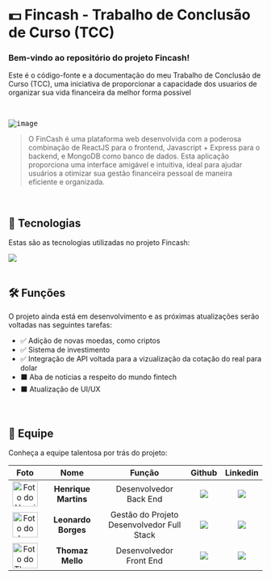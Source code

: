 # 💵 Fincash - Trabalho de Conclusão de Curso (TCC)

### Bem-vindo ao repositório do projeto Fincash! </br>
Este é o código-fonte e a documentação do meu Trabalho de Conclusão de Curso (TCC), uma iniciativa de proporcionar a capacidade dos usuarios de organizar sua vida financeira da melhor forma possivel

</br>

<kbd> ![image](https://github.com/borges-leo/TCC-FINCASH-FRONT-END/blob/main/src/assets/untitled.JPG) </kbd>

> O FinCash é uma plataforma web desenvolvida com a poderosa combinação de ReactJS para o frontend, Javascript + Express para o backend, e MongoDB como banco de dados. Esta aplicação proporciona uma interface amigável e intuitiva, ideal para ajudar usuários a otimizar sua gestão financeira pessoal de maneira eficiente e organizada.

<br>

## 🧰 Tecnologias

Estas são as tecnologias utilizadas no projeto Fincash:

<div align="left">
    <img src="https://skillicons.dev/icons?i=javascript,react,tailwind,mongodb,express,vite" />
</div>

<br>

## 🛠️ Funções

O projeto ainda está em desenvolvimento e as próximas atualizações serão voltadas nas seguintes tarefas:

- ✅ Adição de novas moedas, como criptos
- ✅ Sistema de investimento
- ✅ Integração de API voltada para a vizualização da cotação do real para dolar
- ⬛ Aba de noticias a respeito do mundo fintech
- ⬛ Atualização de UI/UX

<br>

## 🤝 Equipe

Conheça a equipe talentosa por trás do projeto:

| Foto | Nome | Função | Github | Linkedin |
| :---------: | :---------: | :---------------------: | :-----------------: | :-------: |
| <img src="https://avatars.githubusercontent.com/u/168497458?v=4" width=50px alt="Foto do Henrique"/> | **Henrique Martins** | Desenvolvedor Back End | <a href="https://github.com/Yamero7T"><img src="https://img.shields.io/badge/GitHub-100000?style=for-the-badge&logo=github&logoColor=white"></a> | <a href="https://www.linkedin.com/in/henrique-martins7/"><img src="https://img.shields.io/badge/LinkedIn-0077B5?style=for-the-badge&logo=linkedin&logoColor=white"></a> |
| <img src="https://avatars.githubusercontent.com/u/129808878?u=6767b6ecbb41b7ea788d221a47a2f23e1ebe47a4&v=4&size=64" width=50px alt="Foto do Leo"> | **Leonardo Borges** | Gestão do Projeto <br> Desenvolvedor Full Stack | <a href="https://github.com/borges-leo"><img src="https://img.shields.io/badge/GitHub-100000?style=for-the-badge&logo=github&logoColor=white"></a> | <a href="https://www.linkedin.com/in/leonardo-borges-/"><img src="https://img.shields.io/badge/LinkedIn-0077B5?style=for-the-badge&logo=linkedin&logoColor=white"></a> 
| <img src="https://avatars.githubusercontent.com/u/162379221?v=4" width=50px  alt="Foto do Thomaz"> | **Thomaz Mello** | Desenvolvedor Front End | <a href="https://github.com/ThOMaZMe11o"><img src="https://img.shields.io/badge/GitHub-100000?style=for-the-badge&logo=github&logoColor=white"></a> | <a href="https://www.linkedin.com/in/thomaz-feitosa-de-mello-76a9a5294/"><img src="https://img.shields.io/badge/LinkedIn-0077B5?style=for-the-badge&logo=linkedin&logoColor=white"></a> |
